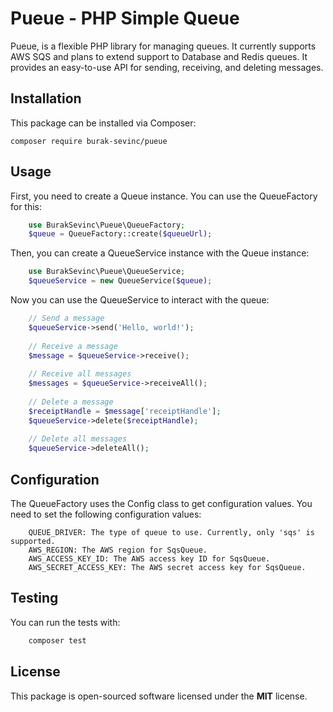 # Pueue - PHP Simple Queue

Pueue, is a flexible PHP library for managing queues. It currently supports AWS SQS and plans to extend
support to Database and Redis queues. It provides an easy-to-use API for sending, receiving, and deleting messages.

## Installation

This package can be installed via Composer:

    composer require burak-sevinc/pueue  

## Usage

First, you need to create a Queue instance. You can use the QueueFactory for this:

```php
    use BurakSevinc\Pueue\QueueFactory;
    $queue = QueueFactory::create($queueUrl);  
```

Then, you can create a QueueService instance with the Queue instance:

```php
    use BurakSevinc\Pueue\QueueService;
    $queueService = new QueueService($queue);  
```

Now you can use the QueueService to interact with the queue:

```php
    // Send a message  
    $queueService->send('Hello, world!');  
      
    // Receive a message  
    $message = $queueService->receive();  
      
    // Receive all messages  
    $messages = $queueService->receiveAll();  
      
    // Delete a message  
    $receiptHandle = $message['receiptHandle'];
    $queueService->delete($receiptHandle);  
      
    // Delete all messages  
    $queueService->deleteAll();  
```

## Configuration

The QueueFactory uses the Config class to get configuration values. You need to set the following configuration values:

```
    QUEUE_DRIVER: The type of queue to use. Currently, only 'sqs' is supported.  
    AWS_REGION: The AWS region for SqsQueue.  
    AWS_ACCESS_KEY_ID: The AWS access key ID for SqsQueue.  
    AWS_SECRET_ACCESS_KEY: The AWS secret access key for SqsQueue.  
```

## Testing

You can run the tests with:

```php
    composer test
```

## License

This package is open-sourced software licensed under the **MIT** license.